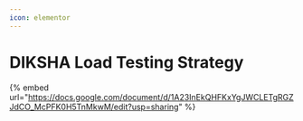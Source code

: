 ```yaml
---
icon: elementor
---
```


# DIKSHA Load Testing Strategy



{% embed url="https://docs.google.com/document/d/1A23InEkQHFKxYgJWCLETgRGZJdCO_McPFK0H5TnMkwM/edit?usp=sharing" %}
